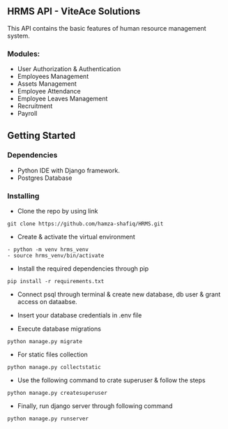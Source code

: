 ## HRMS API - ViteAce Solutions

This API contains the basic features of human resource management system.

### Modules:
* User Authorization & Authentication
* Employees Management
* Assets Management
* Employee Attendance
* Employee Leaves Management
* Recruitment
* Payroll

## Getting Started
### Dependencies
* Python IDE with Django framework.
* Postgres Database

### Installing

* Clone the repo by using link
```
git clone https://github.com/hamza-shafiq/HRMS.git
```
* Create & activate the virtual environment
```
- python -m venv hrms_venv
- source hrms_venv/bin/activate
```
* Install the required dependencies through pip
```
pip install -r requirements.txt
```
* Connect psql through terminal & create new database, db user & grant access on dataabse.

* Insert your database credentials in .env file
* Execute database migrations
```
python manage.py migrate
```
* For static files collection
```
python manage.py collectstatic
```
* Use the following command to crate superuser & follow the steps
```
python manage.py createsuperuser
```
* Finally, run django server through following command
```
python manage.py runserver
```